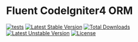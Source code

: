 # Fluent CodeIgniter4 ORM

[![tests](https://github.com/agungsugiarto/codeigniter4-orm/actions/workflows/php.yml/badge.svg)](https://github.com/agungsugiarto/codeigniter4-orm/actions/workflows/test-phpunit.yml)
[![Latest Stable Version](https://poser.pugx.org/agungsugiarto/codeigniter4-orm/v)](https://github.com/agungsugiarto/codeigniter4-orm/releases)
[![Total Downloads](https://poser.pugx.org/agungsugiarto/codeigniter4-orm/downloads)](https://packagist.org/packages/agungsugiarto/codeigniter4-orm/stats)
[![Latest Unstable Version](https://poser.pugx.org/agungsugiarto/codeigniter4-orm/v/unstable)](https://packagist.org/packages/agungsugiarto/codeigniter4-orm)
[![License](https://poser.pugx.org/agungsugiarto/codeigniter4-orm/license)](https://github.com/agungsugiarto/codeigniter4-orm/blob/master/LICENSE.md)